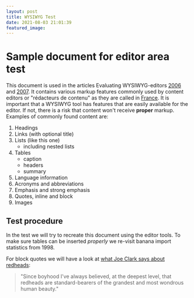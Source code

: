 ```yaml
---
layout: post
title: WYSIWYG Test
date: 2021-08-03 21:01:39
featured_image:
---
```

# Sample document for editor area test

This document is used in the articles Evaluating WYSIWYG-editors [2006](http://www.standards-schmandards.com/2006/wysiwyg-editor-test/) and [2007](http://www.standards-schmandards.com/2007/wysiwyg-editor-test-2/). It contains various markup features commonly used by content editors or "rédacteurs de contenu" as they are called in [France](http://en.wikipedia.org/wiki/France). It is important that a WYSIWYG tool has features that are easily available for the editor. If not, there is a risk that content won't receive **proper** markup. Examples of commonly found content are:

1. Headings
2. Links (with optional title)
3. Lists (like this one)
   * including nested lists
4. Tables
   * caption
   * headers
   * summary
5. Language information
6. Acronyms and abbreviations
7. Emphasis and strong emphasis
8. Quotes, inline and block
9. Images

## Test procedure

In the test we will try to recreate this document using the editor tools. To make sure tables can be inserted *properly* we re-visit banana import statistics from 1998.

For block quotes we will have a look at [what Joe Clark says about redheads](http://fawny.org/rhcp.html)\:

> "Since boyhood I’ve always believed, at the deepest level, that redheads are standard-bearers of the grandest and most wondrous human beauty."
